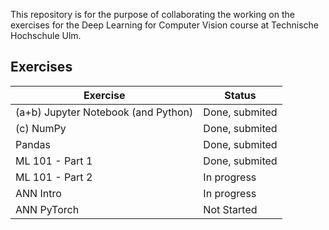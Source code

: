 This repository is for the purpose of collaborating the working on the exercises for the Deep Learning for Computer Vision course at Technische Hochschule Ulm.

Exercises
---
|Exercise|Status|
|-|-|
|(a+b) Jupyter Notebook (and Python)|Done, submited|
|(c) NumPy|Done, submited|
|Pandas|Done, submited|
|ML 101 - Part 1|Done, submited|
|ML 101 - Part 2|In progress|
|ANN Intro|In progress|
|ANN PyTorch|Not Started|
